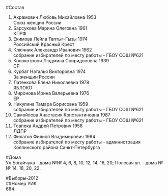 #Состав  
1. Ахрамович Любовь Михайловна 1953  
    Союз женщин России  
2. Барсукова Марина Олеговна 1961  
    КПРФ  
3. Екимова Лейла Таптыг-Гызы 1974  
    Российский Красный Крест  
4. Ключник Александр Иванович 1962  
    собрание избирателей по месту работы - ГБОУ СОШ №621  
5. Колокотрони Людмила Спиридоновна 1939  
    СР  
6. Курбат Наталья Викторовна 1974  
    За женщин России  
7. Латенкова Елена Николаевна 1978  
    ЯБЛОКО  
8. Миронова Ирина Валерьевна 1976  
    ЕР  
9. Никулина Тамара Борисовна 1959  
    собрание избирателей по месту работы - ГБОУ СОШ №621  
10. Самойлова Анастасия Константиновна 1987  
    собрание избирателей по месту работы - ГБОУ СОШ №621  
11. Товпека Андрей Петрович 1958  
    ЛДПР  
12. Филатов Филипп Владимирович 1984  
    собрание избирателей по месту работы - администрация Колпинского района Санкт-Петербурга  
  
#Дома  
Ул.Богайчука - дома №№ 4, 6, 8, 10, 12, 14, 16, 20; Полевая ул. - дома №№ 14, 18, 20, 22.  
  
#Выборы-2012  
##Номер УИК  
684  
